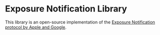 # Exposure Notification Library
This library is an open-source implementation of the [Exposure Notification protocol by Apple and Google](https://covid19.apple.com/contacttracing).